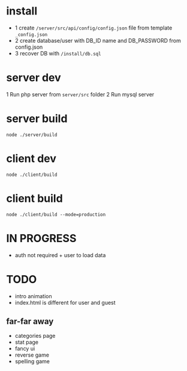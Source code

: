 # install
* 1 create `/server/src/api/config/config.json` file from template `_config.json`
* 2 create database/user with DB_ID name and DB_PASSWORD from config.json
* 3 recover DB with `/install/db.sql`

# server dev
1 Run php server from `server/src` folder
2 Run mysql server

# server build
`node ./server/build`

# client dev
`node ./client/build`

# client build
`node ./client/build --mode=production`

# IN PROGRESS
* auth not required + user to load data

# TODO
* intro animation
* index.html is different for user and guest

## far-far away
* categories page
* stat page
* fancy ui
* reverse game
* spelling game
